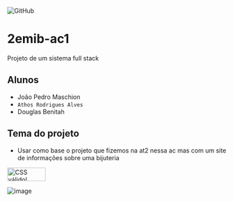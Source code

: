 ![GitHub](https://img.shields.io/github/license/athenhozz/2emib-ac1)
# 2emib-ac1
Projeto de um sistema full stack

## Alunos
 - João Pedro Maschion
 - ` Athos Rodrigues Alves `
 - Douglas Benitah
## Tema do projeto
 - Usar como base o projeto que fizemos na at2 nessa ac mas com um site de informações sobre uma bijuteria    
 <p>
    <a href="http://jigsaw.w3.org/css-validator/check/referer">
        <img style="border:0;width:88px;height:31px"
            src="http://jigsaw.w3.org/css-validator/images/vcss"
            alt="CSS válido!" />
    </a>
</p>
            
 
 ![image](https://user-images.githubusercontent.com/101105673/190267868-d30ad22d-3074-4801-bfaa-e1c63cdf6eed.png)
